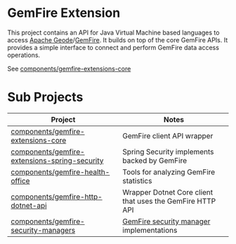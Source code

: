 # GemFire Extension 


This project contains an API for Java Virtual Machine based languages to access [Apache Geode](https://geode.apache.org/)/[GemFire](https://tanzu.vmware.com/gemfire). It builds on top of the core GemFire APIs. It provides a simple interface to connect and perform GemFire data access operations.


See [components/gemfire-extensions-core](https://github.com/ggreen/gemfire-extensions/tree/main/components/gemfire-extensions-core)


# Sub Projects


Project                   |  Notes
------------------------- | -------------------------------
[components/gemfire-extensions-core](https://github.com/ggreen/gemfire-extensions/tree/main/components/gemfire-extensions-core) | GemFire client API wrapper
[components/gemfire-extensions-spring-security](https://github.com/ggreen/gemfire-extensions/tree/main/components/gemfire-extensions-spring-security) | Spring Security implements backed by GemFire 
[components/gemfire-health-office](https://github.com/ggreen/gemfire-extensions/tree/main/components/gemfire-health-office) | Tools for analyzing GemFire statistics
[components/gemfire-http-dotnet-api](https://github.com/ggreen/gemfire-extensions/tree/main/components/gemfire-http-dotnet-api) | Wrapper Dotnet Core client that uses the GemFire HTTP API
[components/gemfire-security-managers](https://github.com/ggreen/gemfire-extensions/tree/main/components/gemfire-security-managers) | [GemFire security manager](https://tanzu.vmware.com/developer/data/gemfire/blog/security-manager-basics-authentication-and-authorization/) implementations